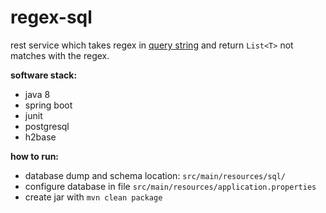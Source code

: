 # regex-sql
rest service which takes regex in [query string](https://en.wikipedia.org/wiki/Query_string) and return `List<T>` not matches with the regex.

**software stack:**
* java 8
* spring boot
* junit
* postgresql
* h2base

**how to run:**
* database dump and schema location: `src/main/resources/sql/`
* configure database in file `src/main/resources/application.properties`
* create jar with `mvn clean package`
